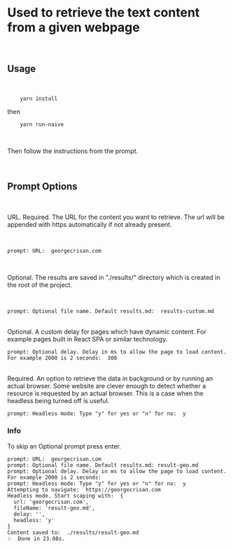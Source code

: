
</br>

# Used to retrieve the text content from a given webpage

</br>

## Usage

</br>


```
    yarn install 
```

then

```
    yarn run-naive
```

 </br>

Then follow the instructions from the prompt.

</br>

## Prompt Options

</br>

URL. Required. The URL for the content you want to retrieve. The url will be appended with https automatically if not already present.

</br>

```
prompt: URL:  georgecrisan.com
```

</br>

Optional. The results are saved in "./results/" directory which is created in the root of the project.

</br>


```
prompt: Optional file name. Default results.md:  results-custom.md
```

</br>
Optional. A custom delay for pages which have dynamic content. For example pages built in React SPA or similar technology.

```
prompt: Optional delay. Delay in ms to allow the page to load content. For example 2000 is 2 seconds:  300
```

</br>
Required. An option to retrieve the data in background or by running an actual browser.
Some website are clever enough to detect whether a resource is requested by an actual browser.
This is a case when the headless being turned off is useful.

``` 
prompt: Headless mode: Type "y" for yes or "n" for no:  y
```

### Info
To skip an Optional prompt press enter.

``` 
prompt: URL:  georgecrisan.com
prompt: Optional file name. Default results.md: result-geo.md
prompt: Optional delay. Delay in ms to allow the page to load content. For example 2000 is 2 seconds:  
prompt: Headless mode: Type "y" for yes or "n" for no:  y
Attempting to navigate:  https://georgecrisan.com
Headless mode. Start scaping with:  {
  url: 'georgecrisan.com',
  fileName: 'result-geo.md',
  delay: '',
  headless: 'y'
}
Content saved to:  ./results/result-geo.md
✨  Done in 23.08s.
```